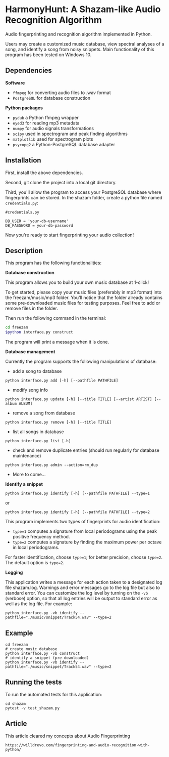 # HarmonyHunt: A Shazam-like Audio Recognition Algorithm

Audio fingerprinting and recognition algorithm implemented in Python. 

Users may create a customized music database, view spectral analyses of a song, and identify a song from noisy snippets. Main functionality of this program has been tested on Windows 10.


## Dependencies

**Software**
- `ffmpeg` for converting audio files to .wav format
- `PostgreSQL` for database construction

**Python packages**
- `pydub` a Python ffmpeg wrapper
- `eyed3` for reading mp3 metadata
- `numpy` for audio signals transformations
- `scipy` used in spectrogram and peak finding algorithms
- `matplotlib` used for spectrogram plots
- `psycopg2` a Python-PostgreSQL database adapter


## Installation

First, install the above dependencies.

Second, git clone the project into a local git directory.

Third, you'll allow the program to access your PostgreSQL database where fingerprints can be stored. In the shazam folder, create a python file named `credentials.py`:

```
#credentials.py

DB_USER = 'your-db-username'
DB_PASSWORD = your-db-password
```

Now you're ready to start fingerprinting your audio collection!


## Description

This program has the following functionalities:

**Database construction**

This program allows you to build your own music database at 1-click! 
 
To get started, please copy your music files (preferably in mp3 format) into the freezam/music/mp3 folder. You'll notice that the folder already contains some pre-downloaded music files for testing purposes. Feel free to add or remove files in the folder. 

Then run the following command in the terminal:

```bash
cd freezam
$python interface.py construct
```

The program will print a message when it is done.

**Database management**

Currently the program supports the following manipulations of database:

- add a song to database

```
python interface.py add [-h] [--pathfile PATHFILE]
```

- modify song info

```
python interface.py update [-h] [--title TITLE] [--artist ARTIST] [--album ALBUM]
```

- remove a song from database

```
python interface.py remove [-h] [--title TITLE]
```

- list all songs in database

```
python interface.py list [-h]
```

- check and remove duplicate entries (should run regularly for database maintenance)

```
python interface.py admin --action=rm_dup
```

- More to come...

**Identify a snippet**

```
python interface.py identify [-h] [--pathfile PATHFILE] --type=1
```
or
```
python interface.py identify [-h] [--pathfile PATHFILE] --type=2
```

This program implements two types of fingerprints for audio identification:

- `type=1` computes a signature from local periodograms using the peak positive frequency method.
- `type=2` computes a signature by finding the maximum power per octave in local periodograms.

For faster identification, choose `type=1`; for better precision, choose `type=2`. The default option is `type=2`.

**Logging**

This application writes a message for each action taken to a designated log file shazam.log. Warnings and error messages go to the log file but also to standard error. You can customize the log level by turning on the `-vb` (verbose) option, so that all log entries will be output to standard error as well as the log file. For example:

```
python interface.py -vb identify --pathfile="./music/snippet/Track54.wav" --type=2
```


## Example

```
cd freezam
# create music database
python interface.py -vb construct
# identify a snippet (pre-downloaded)
python interface.py -vb identify --pathfile="./music/snippet/Track54.wav" --type=2
```


## Running the tests

To run the automated tests for this application:

```
cd shazam
pytest -v test_shazam.py
```

## Article 

This article cleared my concepts about Audio Fingerprinting

```
https://willdrevo.com/fingerprinting-and-audio-recognition-with-python/
```
